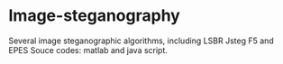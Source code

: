 # Image-steganography
Several image steganographic algorithms, including LSBR Jsteg F5 and EPES 
Souce codes: matlab and java script.
